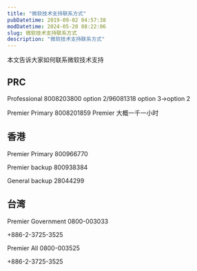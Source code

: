 ```yaml
---
title: "微软技术支持联系方式"
pubDatetime: 2019-09-02 04:57:38
modDatetime: 2024-05-20 08:22:06
slug: 微软技术支持联系方式
description: "微软技术支持联系方式"
---
```





本文告诉大家如何联系微软技术支持

<!--more-->


<!-- CreateTime:2019/9/2 12:57:38 -->

<!-- csdn -->

## PRC

Professional 8008203800 option 2/96081318 option 3->option 2

Premier Primary 8008201859 Premier 大概一千一小时

## 香港

Premier Primary 800966770

Premier backup 800938384

General backup 28044299

## 台湾

Premier Government 0800-003033

+886-2-3725-3525

Premier All 0800-003525

+886-2-3725-3525

